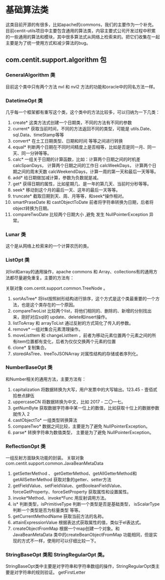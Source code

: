 # 基础算法类

  这类目前开源的有很多，比如apache的commons，我们的主要作为一个补充。目前centit-utils项目中主要包含通用的算法类，内容主要式公司开发过程中积累的一些通用的算法和模块，其中很多算法式从网络上检索来的。把它们收集在一起主要是为了统一使用方式和减少算法的bug。
  
## com.centit.support.algorithm 包

### GeneralAlgorithm 类
目前这个类中只有两个方法 nvl 和 nvl2 方法的功能和oracle中的同名方法一样。

### DatetimeOpt 类
几乎每一个框架都有重写这个类，这个类中的方法比较多，可以归纳为一下几类：

1. create* 这类方法式创建一个日期类，不同的方法有不同的参数
2. current* 获取当前时间，不同的方法返回不同的类型，可能是 utils.Date、sql.Data、timeStamp等等
3. convert* 在土工日期类型、日期和时间 等等之间进行转换
4. equal* 判断两个日期在不同时间精度上是否相等，比如是否是同一月、同一天、同一分钟等等。
5. calc* 一组关于日期的计算函数，比如：计算两个日期之间的时机差calcSpanDays， 计算两个日期之间的工作日 calcWeekDays， 计算两个日期之间的周末天数 calcWeekendDays，计算一周的第一天和最后一天等等。
6. add* 给日期做加减计算，参数为负数就是减。
7. get* 获得日期的属性，比如星期几、是一年的第几天、当前时分秒等等。
8. seek* 移动到这个月的最后一天、这年的最后一天等等。
9. truncate* 截取日期到天、周、月等等，和seek*操作相对。
10. smartPraseDate 和 castObjectToDate 前者将字符串转换为日期，后者将object转换为日期。
11. compareTwoDate 比较两个日期大小 ,避免 发生 NullPointerException 异常。

### Lunar 类
这个是从网络上检索来的一个计算农历的类。

### ListOpt 类
对list和array的通用操作，apache commons 和 Array、collections有的通用方法都尽量避免重复。主要的方法有：

关联对象 com.centit.support.common.TreeNode<T> 。

1. sortAsTree* 将list按照树形结构进行排序，这个方式是这个类最重要的一个方法，也是这个类存在的一个原因。 
2. compareTwoList 比较两个list，将他们相同的、删除的、新增的分别找出来，刚好对应sql的 update、delete和insert操作。 
3. listToArray 和 arrayToList 通过反射的方式简化了传入的参数。
4. remove* 一组对集合元素清理操作。
5. moveListItem 和 changeListItem ，前者为移动元素位置两个元素之间的所有item位置都有变化，后者为仅仅交换两个元素的位置
6. clone* 复制集合。
7. storedAsTree、treeToJSONArray 对属性结构的存储或者序列化。

### NumberBaseOpt 类
和Number相关的通用方法，主要方法有：

1. capitalization 将数据转换为大写，用户发票中的大写输出。123.45 - 壹佰贰拾叁点肆伍
2. uppercaseCN 将数据转换为中文，比如 2017 - 二〇一七。
3. getNumByte 获取数据字符串中某一位上的数值，比如获取十位上的数据参数就传入 2
4. castObjectTo* 一组类型转换算法
5. compareTwo* 数据之间比较，主要是为了避免 NullPointerException。
6. parse* 转换字符串为数值类型， 主要是为了避免 NullPointerException。

### ReflectionOpt 类
一组反射方面缺失功能的封装。 关联对象 com.centit.support.common.JavaBeanMetaData

1. getSetterMethod 、 getGetterMethod、getAllGetterMethod和getAllSetterMethod 获取对象的getter、setter方法
2. getFieldValue、setFieldValue、getBooleanFieldValue、forceGetProperty、forceSetProperty 获取属性和设置属性。
3. invoke\*Method、invoke\*Func 用反射调用方法。
4. is* 判断类型，isPrimitiveType 判断一个类型是否是基础类型， isScalarType 判断一个类型是否为标量类型 等等。
5. getCurrentMethodName 获取当前方法的名称。
6. attainExpressionValue 根据表达式获取属性的值，类似于el表达式。
7. createObjectFromMap 根据一个map创建一个对象。和 JavaBeanMetaData 类中的createBeanObjectFromMap 功能相同，但是实现的方式不一样，使用时可以仔细比较一下。

### StringBaseOpt 类和 StringRegularOpt 类。
StringBaseOpt类中主要是对字符串和字符串数组的操作，StringRegularOpt类主要是对字符串的规则验证。
getFirstLetter
